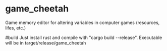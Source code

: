 # game_cheetah
Game memory editor for altering variables in computer games (resources, lifes, etc.)

#build
Just install rust and compile with "cargo build --release".
Executable will be in target/release/game_cheetah
